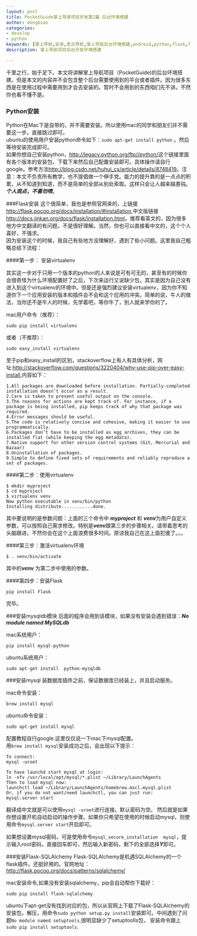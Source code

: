 ```yaml
---
layout: post
title: PocketGuide掌上导游项目开发第2篇-后台环境搭建
author: dengbiao
categories:
- develop
- python
keywords: [掌上导航,安卓,景点导航,掌上导航后台环境搭建,android,python,flask,flask-sqlalchemy,sqlalchemy]
description: 掌上导航项目后台开发环境搭建

---
```


千里之行，始于足下。本文将讲解掌上导航项目（PocketGuide)的后台环境搭建。但是本文的内容并不会包含整个后台需要使用到的平台或者插件。因为很多东西是在使用过程中需要用到才会去安装的。暂时不会用到的东西咱们先不讲。不然你也看不懂不是。

### Python安装
Python在Mac下是自带的，并不需要安装。所以使用mac的同学和朋友们并不需要这一步。直接跳过即可。  
ubuntu的使用用户安装python命令如下：`sudo apt-get install python`  。然后等待安装完成即可。  
如果你想自己安装python，<http://legacy.python.org/ftp//python/>这个链接里面有各个版本的安装包，下载下来然后自己配置安装即可。具体操作请自行google。参考方法<http://blog.csdn.net/huhui_cs/article/details/8748419>。注意：本文不负责所有教学，也不提倡做一个伸手党。能力的提升靠的是一点点的积累，从不知道到知道，而不是简单的全部从别处索取。这样只会让人越来越愚钝。***个人观点，不喜勿喷***。  

<!--more-->

###Flask安装
这个很简单，我也是参照官网来的，上链接<http://flask.pocoo.org/docs/installation/#installation>,中文版链接<http://docs.jinkan.org/docs/flask/installation.html>，推荐看英文的，因为很多地方中文翻译的有问题，不是很好理解。当然，你也可以直接看中文的，这个个人喜好，不强求。   
因为安装这个的时候，我自己有些地方没理解好，遇到了些小问题。这里我自己粗略总结下流程：  

####第一步： 安装virtualenv  

其实这一步对于只用一个版本的python的人来说是可有可无的，甚至有的时候你会很奇怪为什么环境配置好了之后，下次来运行又说缺少包，其实是因为自己没有进入到这个virtualenv的环境中。但是还是强烈建议安装virtualenv，因为你不知道你下一个应用安装的版本和插件会不会和这个应用的冲突。简单的说，牛人的做法，当你还不是牛人的时候，先学着吧，等你牛了，别人就来学你的了。  

mac用户命令（推荐）：  

    sudo pip install virtualenv  
 
或者（不推荐）：  

    sudo easy_install virtualenv

至于pip和easy_install的区别，stackoverflow上有人有具体分析，网址:<http://stackoverflow.com/questions/3220404/why-use-pip-over-easy-install>,内容如下：

    1.All packages are downloaded before installation. Partially-completed installation doesn’t occur as a result.
    2.Care is taken to present useful output on the console.
    3.The reasons for actions are kept track of. For instance, if a package is being installed, pip keeps track of why that package was required.
    4.Error messages should be useful.
    5.The code is relatively concise and cohesive, making it easier to use programmatically.
    6.Packages don’t have to be installed as egg archives, they can be installed flat (while keeping the egg metadata).
    7.Native support for other version control systems (Git, Mercurial and Bazaar)
    8.Uninstallation of packages.
    9.Simple to define fixed sets of requirements and reliably reproduce a set of packages.

####第二步：使用virtualenv

    $ mkdir myproject
    $ cd myproject
    $ virtualenv venv
    New python executable in venv/bin/python
    Installing distribute............done.

其中要说明的是参数问题：上面的三个命令中 ***myproject*** 和 ***venv***为用户自定义参数，可以按照自己需求修改。特别是***venv***跟第三步的步骤相关。请带着思考的头脑跟进，不然你会在这个上面浪费很多时间。原谅我自己在这上面犯傻了。。。  

####第三步：激活virtualenv环境

    $ . venv/bin/activate

其中的***venv*** 为第二步中使用的参数。

####第四步：安装Flask 

    pip install Flask

完毕。

###安装mysqldb模块
后面的程序会用到该模块，如果没有安装会遇到错误：***No module named MySQLdb***

mac系统用户：

    pip install mysql-python

ubuntu系统用户：
    
    sudo apt-get install  python-mysqldb

###安装mysql
装数据库插件之前，保证数据库已经装上，并且启动服务。 

mac命令安装：

    brew install mysql 

ubuntu命令安装：

    sudo apt-get install mysql

配置教程自行google.这里仅仅说一下mac下mysql配置。   
用`brew install mysql`安装成功之后，会出现以下提示：

    To connect:
    mysql -uroot

    To have launchd start mysql at login:
    ln -sfv /usr/local/opt/mysql/*.plist ~/Library/LaunchAgents
    Then to load mysql now:
    launchctl load ~/Library/LaunchAgents/homebrew.mxcl.mysql.plist
    Or, if you do not want/need launchctl, you can just run:
    mysql.server start  

翻译成中文就是可以使用`mysql -uroot`进行连接。默认密码为空。 然后就是如果你想设置开机自动启动的操作步骤。如果你只希望在使用的时候启动mysql，则使用命令`mysql.server start`开启即可。

如果想设置mysql密码，可是使用命令`mysql_secure_installation  mysql`，提示输入root密码，直接回车即可，然后输入新密码，剩下的全部选择***Y***即可。


###安装Flask-SQLAlchemy
Flask-SQLAlchemy是机遇SQLAlchemy的一个flask插件。还挺好用的。官网地址：<http://flask.pocoo.org/docs/patterns/sqlalchemy/> 

mac安装命令,如果没有安装sqlalchemy，pip会自动帮你下载好：

    sudo pip install flask-sqlalchemy

ubuntu下apt-get没有找到对应的包，所以从官网上下载了Flask-SQLAlchemy的安装包，解压，用命令`sudo python setup.py install`安装即可。中间遇到了问题`No module named setuptools`,很明显缺少了setuptoolls包， 安装命令跟上`sudo pip install setuptools`. 



